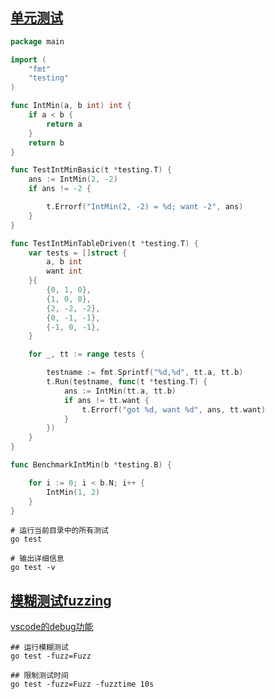 ## [单元测试](https://gobyexample.com/testing-and-benchmarking)

```go
package main

import (
    "fmt"
    "testing"
)

func IntMin(a, b int) int {
    if a < b {
        return a
    }
    return b
}

func TestIntMinBasic(t *testing.T) {
    ans := IntMin(2, -2)
    if ans != -2 {

        t.Errorf("IntMin(2, -2) = %d; want -2", ans)
    }
}

func TestIntMinTableDriven(t *testing.T) {
    var tests = []struct {
        a, b int
        want int
    }{
        {0, 1, 0},
        {1, 0, 0},
        {2, -2, -2},
        {0, -1, -1},
        {-1, 0, -1},
    }

    for _, tt := range tests {

        testname := fmt.Sprintf("%d,%d", tt.a, tt.b)
        t.Run(testname, func(t *testing.T) {
            ans := IntMin(tt.a, tt.b)
            if ans != tt.want {
                t.Errorf("got %d, want %d", ans, tt.want)
            }
        })
    }
}

func BenchmarkIntMin(b *testing.B) {

    for i := 0; i < b.N; i++ {
        IntMin(1, 2)
    }
}
```

```shell
# 运行当前目录中的所有测试
go test

# 输出详细信息
go test -v
```

## [模糊测试fuzzing](https://go.dev/doc/tutorial/fuzz)

[vscode的debug功能](https://github.com/golang/vscode-go/blob/master/docs/debugging.md)

```shell
## 运行模糊测试
go test -fuzz=Fuzz

## 限制测试时间
go test -fuzz=Fuzz -fuzztime 10s
```
